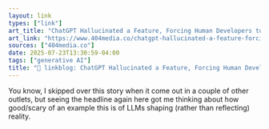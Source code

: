 ```yaml
---
layout: link
types: ["link"]
art_title: "ChatGPT Hallucinated a Feature, Forcing Human Developers to Add It"
art_link: "https://www.404media.co/chatgpt-hallucinated-a-feature-forcing-human-developers-to-add-it/"
sources: ["404media.co"]
date: 2025-07-23T13:30:59-04:00
tags: ["generative AI"]
title: "🔗 linkblog: ChatGPT Hallucinated a Feature, Forcing Human Developers to Add It"
---
```

You know, I skipped over this story when it come out in a couple of other outlets, but seeing the headline again here got me thinking about how good/scary of an example this is of LLMs shaping (rather than reflecting) reality.